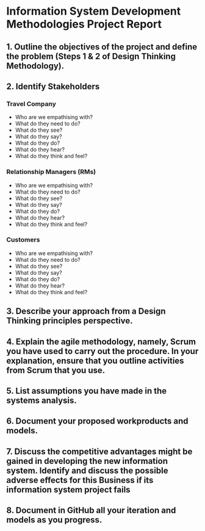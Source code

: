 # Information System Development Methodologies Project Report

## 1. Outline the objectives of the project and define the problem (Steps 1 & 2 of Design Thinking Methodology).



## 2. Identify Stakeholders 

### Travel Company
 * Who are we empathising with?
 * What do they need to do?
 * What do they see?
 * What do they say?
 * What do they do?
 * What do they hear?
 * What do they think and feel?
 
### Relationship Managers (RMs) 
 * Who are we empathising with?
 * What do they need to do?
 * What do they see?
 * What do they say?
 * What do they do?
 * What do they hear?
 * What do they think and feel?
 
### Customers
 * Who are we empathising with?
 * What do they need to do?
 * What do they see?
 * What do they say?
 * What do they do?
 * What do they hear?
 * What do they think and feel?




## 3. Describe your approach from a Design Thinking principles perspective.



## 4. Explain the agile methodology, namely, Scrum you have used to carry out the procedure. In your explanation, ensure that you outline activities from Scrum that you use.




## 5. List assumptions you have made in the systems analysis.



## 6. Document your proposed workproducts and models.




## 7. Discuss the competitive advantages might be gained in developing the new information system. Identify and discuss the possible adverse effects for this Business if its information system project fails





## 8. Document in GitHub all your iteration and models as you progress.
